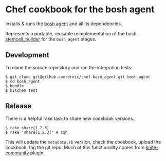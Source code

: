 # Chef cookbook for the bosh agent

Installs & runs the [bosh agent](https://github.com/cloudfoundry/bosh/tree/master/bosh_agent) and all its dependencies.

Represents a portable, reusable reimplementation of the bosh [stemcell_builder](https://github.com/cloudfoundry/bosh/tree/master/stemcell_builder) for the `bosh_agent` stages.

## Development

To clone the source repository and run the integration tests:

```
$ git clone git@github.com:drnic/chef-bosh_agent.git bosh_agent
$ cd bosh_agent
$ bundle
$ kitchen test
```

## Release

There is a helpful rake task to share new cookbook versions.

```
$ rake share[1.2.3]
$ rake 'share[1.2.3]' # zsh
```

This will update the `metadata.rb` version, check the cookbook, upload the cookbook, tag the git repo. Much of this functionality comes from [knife-community](http://miketheman.github.io/knife-community/ "knife-community by miketheman") plugin.